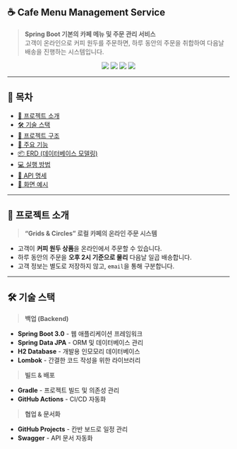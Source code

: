 ## **☕ Cafe Menu Management Service**
> **Spring Boot 기본의 카페 메뉴 및 주문 관리 서비스**  
> 고객이 온라인으로 커피 원두를 주문하면, 하루 동안의 주문을 취합하여 다음날 배송을 진행하는 시스템입니다.  

<p align="center">
  <img src="https://img.shields.io/badge/Spring%20Boot-6DB33F?style=for-the-badge&logo=springboot&logoColor=white"/>
  <img src="https://img.shields.io/badge/Java-007396?style=for-the-badge&logo=openjdk&logoColor=white"/>
  <img src="https://img.shields.io/badge/H2%20Database-003366?style=for-the-badge&logo=h2&logoColor=white"/>
  <img src="https://img.shields.io/badge/Gradle-02303A?style=for-the-badge&logo=gradle&logoColor=white"/>
</p>

---

## 📌 **목차**
- [🚀 프로젝트 소개](#-프로젝트-소개)
- [🛠 기술 스택](#-기술-스택)
- [📂 프로젝트 구조](#-프로젝트-구조)
- [🎯 주요 기능](#-주요-기능)
- [📦 ERD (데이터베이스 모델링)](#-erd-데이터베이스-모델링)
- [💻 실행 방법](#-실행-방법)
- [📮 API 명세](#-api-명세)
- [🎨 화면 예시](#-화면-예시)

---

## 🚀 **프로젝트 소개**
> **“Grids & Circles” 로컬 카페의 온라인 주문 시스템**  
- 고객이 **커피 원두 상품**을 온라인에서 주문할 수 있습니다.  
- 하루 동안의 주문을 **오후 2시 기준으로 물리** 다음날 일곱 배송합니다.  
- 고객 정보는 별도로 저장하지 않고, `email`을 통해 구분합니다.  

---

## 🛠 **기술 스택**
> **백업 (Backend)**
- **Spring Boot 3.0** - 웹 애플리케이션 프레임워크  
- **Spring Data JPA** - ORM 및 데이터베이스 관리  
- **H2 Database** - 개발용 인모모리 데이터베이스  
- **Lombok** - 간결한 코드 작성을 위한 라이브러리  

> **빌드 & 배포**
- **Gradle** - 프로젝트 빌드 및 의존성 관리  
- **GitHub Actions** - CI/CD 자동화  

> **협업 & 문서화**
- **GitHub Projects** - 칸반 보드로 일정 관리  
- **Swagger** - API 문서 자동화  
